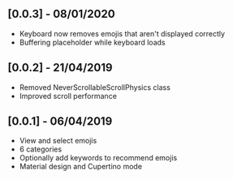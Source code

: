 ## [0.0.3] - 08/01/2020

* Keyboard now removes emojis that aren't displayed correctly
* Buffering placeholder while keyboard loads


## [0.0.2] - 21/04/2019

* Removed NeverScrollableScrollPhysics class
* Improved scroll performance


## [0.0.1] - 06/04/2019

* View and select emojis
* 6 categories
* Optionally add keywords to recommend emojis
* Material design and Cupertino mode